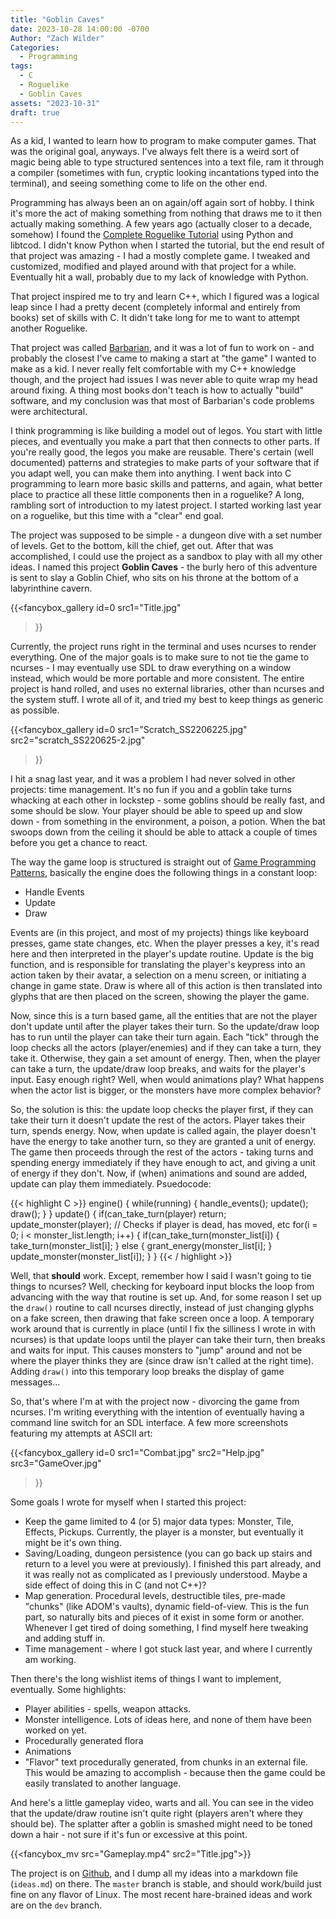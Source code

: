 ```yaml
---
title: "Goblin Caves"
date: 2023-10-28 14:00:00 -0700
Author: "Zach Wilder"
Categories:
  - Programming
tags:
  - C
  - Roguelike
  - Goblin Caves
assets: "2023-10-31"
draft: true
---
```


As a kid, I wanted to learn how to program to make computer games. That was the
original goal, anyways. I've always felt there is a weird sort of magic being
able to type structured sentences into a text file, ram it through a compiler
(sometimes with fun, cryptic looking incantations typed into the terminal), and
seeing something come to life on the other end. 

Programming has always been an on again/off again sort of hobby. I think it's
more the act of making something from nothing that draws me to it then actually
making something. A few years ago (actually closer to a decade, somehow) I found
the [Complete Roguelike
Tutorial](https://www.roguebasin.com/index.php/Complete_Roguelike_Tutorial,_using_python%2Blibtcod)
using Python and libtcod. I didn't know Python when I started the tutorial, but
the end result of that project was amazing - I had a mostly complete game. I
tweaked and customized, modified and played around with that project for a
while. Eventually hit a wall, probably due to my lack of knowledge with Python.

That project inspired me to try and learn C++, which I figured was a logical
leap since I had a pretty decent (completely informal and entirely from books)
set of skills with C. It didn't take long for me to want to attempt another
Roguelike.

That project was called [Barbarian](/tags/barbarian/), and it was a lot of fun
to work on - and probably the closest I've came to making a start at "the game"
I wanted to make as a kid. I never really felt comfortable with my C++ knowledge
though, and the project had issues I was never able to quite wrap my head around
fixing. A thing most books don't teach is how to actually "build" software, and
my conclusion was that most of Barbarian's code problems were architectural.

I think programming is like building a model out of legos. You start with little
pieces, and eventually you make a part that then connects to other parts. If
you're really good, the legos you make are reusable. There's certain (well
documented) patterns and strategies to make parts of your software that if you
adapt well, you can make them into anything. I went back into C programming to
learn more basic skills and patterns, and again, what better place to practice
all these little components then in a roguelike? A long, rambling sort of
introduction to my latest project. I started working last year on a roguelike,
but this time with a "clear" end goal. 

The project was supposed to be simple - a dungeon dive with a set number of
levels. Get to the bottom, kill the chief, get out. After that was accomplished,
I could use the project as a sandbox to play with all my other ideas. I named
this project **Goblin Caves** - the burly hero of this adventure is sent to slay
a Goblin Chief, who sits on his throne at the bottom of a labyrinthine cavern. 

{{<fancybox_gallery id=0
  src1="Title.jpg"
>}}

Currently, the project runs right in the terminal and uses ncurses to render
everything. One of the major goals is to make sure to not tie the game to
ncurses - I may eventually use SDL to draw everything on a window instead, which
would be more portable and more consistent. The entire project is hand rolled,
and uses no external libraries, other than ncurses and the system stuff. I wrote
all of it, and tried my best to keep things as generic as possible.

{{<fancybox_gallery id=0
  src1="Scratch_SS2206225.jpg"
  src2="scratch_SS220625-2.jpg"
>}}

I hit a snag last year, and it was a problem I had never solved in other
projects: time management. It's no fun if you and a goblin take turns whacking
at each other in lockstep - some goblins should be really fast, and some should
be slow. Your player should be able to speed up and slow down - from something
in the environment, a poison, a potion. When the bat swoops down from the
ceiling it should be able to attack a couple of times before you get a chance to
react. 

The way the game loop is structured is straight out of [Game Programming
Patterns](https://gameprogrammingpatterns.com/game-loop.html), basically the
engine does the following things in a constant loop:

- Handle Events
- Update
- Draw

Events are (in this project, and most of my projects) things like keyboard
presses, game state changes, etc. When the player presses a key, it's read here
and then interpreted in the player's update routine. Update is the big function,
and is responsible for translating the player's keypress into an action taken by
their avatar, a selection on a menu screen, or initiating a change in game
state. Draw is where all of this action is then translated into glyphs that are
then placed on the screen, showing the player the game.

Now, since this is a turn based game, all the entities that are
not the player don't update until after the player takes their turn. So the
update/draw loop has to run until the player can take their turn again. Each
"tick" through the loop checks all the actors (player/enemies) and if they can
take a turn, they take it. Otherwise, they gain  a set amount of energy. Then,
when the player can take a turn, the update/draw loop breaks, and waits for the
player's input. Easy enough right? Well, when would animations play? What
happens when the actor list is bigger, or the monsters have more complex
behavior?

So, the solution is this: the update loop checks the player first, if they can
take their turn it doesn't update the rest of the actors. Player takes their
turn, spends energy. Now, when update is called again, the player doesn't have
the energy to take another turn, so they are granted a unit of energy. The game
then proceeds through the rest of the actors - taking turns and spending energy
immediately if they have enough to act, and giving a unit of energy if they
don't. Now, if (when) animations and sound are added, update can play them
immediately. Psuedocode:

{{< highlight C >}}
engine() {
    while(running) {
        handle_events();
        update();
        draw();
    }
}
update() {
    if(can_take_turn(player) return;
    update_monster(player); // Checks if player is dead, has moved, etc
    for(i = 0; i < monster_list.length; i++) {
        if(can_take_turn(monster_list[i]) {
            take_turn(monster_list[i];
        } else {
            grant_energy(monster_list[i];
        }
        update_monster(monster_list[i]);
    }
}
{{< / highlight >}}

Well, that **should** work. Except, remember how I said I wasn't going to tie
things to ncurses? Well, checking for keyboard input blocks the loop from
advancing with the way that routine is set up. And, for some reason I set up the
`draw()` routine to call ncurses directly, instead of just changing glyphs on a
fake screen, then drawing that fake screen once a loop. A temporary work around
that is currently in place (until I fix the silliness I wrote in with ncurses)
is that update loops until the player can take their turn, then breaks and waits
for input. This causes monsters to "jump" around and not be where the player
thinks they are (since draw isn't called at the right time). Adding `draw()`
into this temporary loop breaks the display of game messages...

So, that's where I'm at with the project now - divorcing the game from ncurses.
I'm writing everything with the intention of eventually having a command line
switch for an SDL interface. A few more screenshots featuring my attempts at
ASCII art:

{{<fancybox_gallery id=0
  src1="Combat.jpg"
  src2="Help.jpg"
  src3="GameOver.jpg"
>}}

Some goals I wrote for myself when I started this project:
- Keep the game limited to 4 (or 5) major data types: Monster, Tile, Effects,
  Pickups. Currently, the player is a monster, but eventually it might be it's
own thing. 
- Saving/Loading, dungeon persistence (you can go back up stairs and return to a
  level you were at previously). I finished this part already, and it was
really not as complicated as I previously understood. Maybe a side effect of
doing this in C (and not C++)? 
- Map generation. Procedural levels, destructible tiles, pre-made "chunks" (like
  ADOM's vaults), dynamic field-of-view. This is the fun part, so naturally bits
and pieces of it exist in some form or another. Whenever I get tired of doing
something, I find myself here tweaking and adding stuff in.
- Time management - where I got stuck last year, and where I currently am
  working.

Then there's the long wishlist items of things I want to implement, eventually.
Some highlights:
- Player abilities - spells, weapon attacks.
- Monster intelligence. Lots of ideas here, and none of them have been worked on
  yet. 
- Procedurally generated flora
- Animations
- "Flavor" text procedurally generated, from chunks in an external file. This
  would be amazing to accomplish - because then the game could be easily
translated to another language. 

And here's a little gameplay video, warts and all. You can see in the video that
the update/draw routine isn't quite right (players aren't where they should be).
The splatter after a goblin is smashed might need to be toned down a hair -
not sure if it's fun or excessive at this point. 

{{<fancybox_mv src="Gameplay.mp4" src2="Title.jpg">}}

The project is on [Github](https://github.com/zwilder/goblincaves), and I dump
all my ideas into a markdown file (`ideas.md`) on there. The `master` branch is
stable, and should work/build just fine on any flavor of Linux. The most recent
hare-brained ideas and work are on the `dev` branch. 

